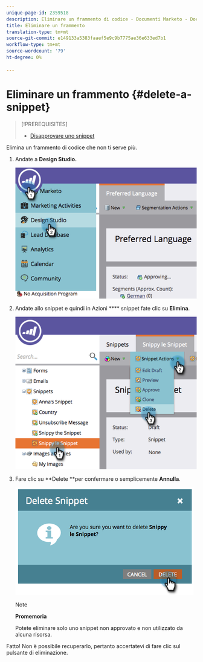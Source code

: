 ```yaml
---
unique-page-id: 2359518
description: Eliminare un frammento di codice - Documenti Marketo - Documentazione prodotto
title: Eliminare un frammento
translation-type: tm+mt
source-git-commit: e149133a5383faaef5e9c9b7775ae36e633ed7b1
workflow-type: tm+mt
source-wordcount: '79'
ht-degree: 0%

---
```



# Eliminare un frammento {#delete-a-snippet}

>[!PREREQUISITES]
>
>* [Disapprovare uno snippet](unapprove-a-snippet.md)

>



Elimina un frammento di codice che non ti serve più.

1. Andate a **Design Studio.**

   ![](assets/image2014-9-16-10-3a43-3a47.png)

1. Andate allo snippet e quindi in Azioni **** snippet fate clic su **Elimina**.

   ![](assets/image2014-9-16-10-3a43-3a57.png)

1. Fare clic su **Delete **per confermare o semplicemente **Annulla**.

   ![](assets/image2014-9-16-10-3a44-3a8.png)

   >[!NOTE]
   >
   >**Promemoria**
   >
   >
   >Potete eliminare solo uno snippet non approvato e non utilizzato da alcuna risorsa.

Fatto! Non è possibile recuperarlo, pertanto accertatevi di fare clic sul pulsante di eliminazione.
